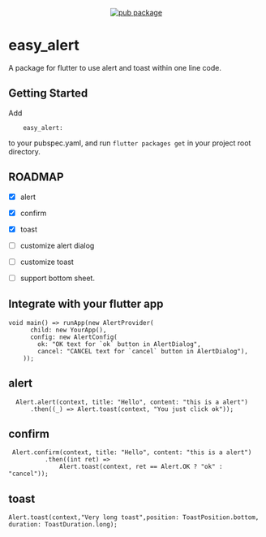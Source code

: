 
<p align="center">
    <a href="https://pub.dartlang.org/packages/easy_alert">
        <img src="https://img.shields.io/pub/v/easy_alert.svg" alt="pub package" />
    </a>
</p>

# easy_alert

A package for flutter to use alert and toast within one line code.

## Getting Started

Add 

```
    easy_alert:
```

to your pubspec.yaml, and run `flutter packages get` in your project root directory.


## ROADMAP

* [x] alert
* [x] confirm
* [x] toast
* [ ] customize alert dialog
* [ ] customize toast
* [ ] support bottom sheet.


##  Integrate with your flutter app

```
void main() => runApp(new AlertProvider(
      child: new YourApp(),
      config: new AlertConfig(
        ok: "OK text for `ok` button in AlertDialog", 
        cancel: "CANCEL text for `cancel` button in AlertDialog"),
    ));
```

## alert

```
  Alert.alert(context, title: "Hello", content: "this is a alert")
      .then((_) => Alert.toast(context, "You just click ok"));

```

## confirm

```
 Alert.confirm(context, title: "Hello", content: "this is a alert")
          .then((int ret) =>
              Alert.toast(context, ret == Alert.OK ? "ok" : "cancel"));
```

## toast

```
Alert.toast(context,"Very long toast",position: ToastPosition.bottom, duration: ToastDuration.long);
```
